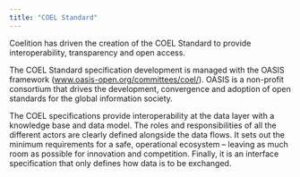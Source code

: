 ```yaml
---
title: "COEL Standard"
---
```


Coelition has driven the creation of the COEL Standard to provide interoperability, transparency and open access.

The COEL Standard specification development is managed with the OASIS framework (www.oasis-open.org/committees/coel/). OASIS is a non-profit consortium that drives the development, convergence and adoption of open standards for the global information society.

The COEL specifications provide interoperability at the data layer with a knowledge base and data model. The roles and responsibilities of all the different actors are clearly defined alongside the data flows. It sets out the minimum requirements for a safe, operational ecosystem – leaving as much room as possible for innovation and competition. Finally, it is an interface specification that only defines how data is to be exchanged.

